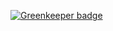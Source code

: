 

[![Greenkeeper badge](https://badges.greenkeeper.io/yarom82/snabbdom-toc.svg)](https://greenkeeper.io/)